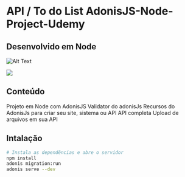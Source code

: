 # API  /   To do List AdonisJS-Node-Project-Udemy
## Desenvolvido em Node

![Alt Text](https://media.giphy.com/media/d3cIxiUbUf62TV5CZm/giphy.gif)

![](name-of-giphy.gif)

## Conteúdo

Projeto em Node com AdonisJS
Validator do adonisJs
Recursos do AdonisJs para criar seu site, sistema ou API
API completa
Upload de arquivos em sua API

## Intalação

``` bash
# Instala as dependências e abre o servidor
npm install
adonis migration:run
adonis serve --dev

